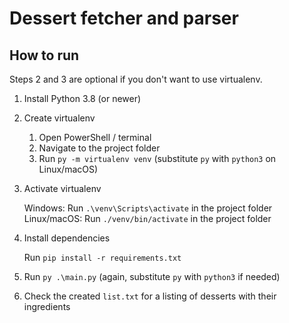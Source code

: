 # Dessert fetcher and parser

## How to run
Steps 2 and 3 are optional if you don't want to use virtualenv.

1. Install Python 3.8 (or newer)
2. Create virtualenv

   1. Open PowerShell / terminal
   2. Navigate to the project folder
   3. Run `py -m virtualenv venv` (substitute `py` with `python3` on Linux/macOS)
3. Activate virtualenv

   Windows: Run `.\venv\Scripts\activate` in the project folder
   Linux/macOS: Run `./venv/bin/activate` in the project folder
4. Install dependencies

   Run `pip install -r requirements.txt`
5. Run `py .\main.py` (again, substitute `py` with `python3` if needed)
6. Check the created `list.txt` for a listing of desserts with their ingredients